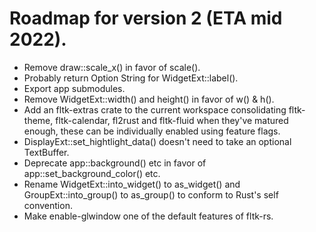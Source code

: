 # Roadmap for version 2 (ETA mid 2022). 

- Remove draw::scale_x() in favor of scale(). 
- Probably return Option String for WidgetExt::label(). 
- Export app submodules. 
- Remove WidgetExt::width() and height() in favor of w() & h(). 
- Add an fltk-extras crate to the current workspace consolidating fltk-theme, fltk-calendar, fl2rust and fltk-fluid when they've matured enough, these can be individually enabled using feature flags.
- DisplayExt::set_hightlight_data() doesn't need to take an optional TextBuffer.
- Deprecate app::background() etc in favor of app::set_background_color() etc.
- Rename WidgetExt::into_widget() to as_widget() and GroupExt::into_group() to as_group() to conform to Rust's self convention.
- Make enable-glwindow one of the default features of fltk-rs.
